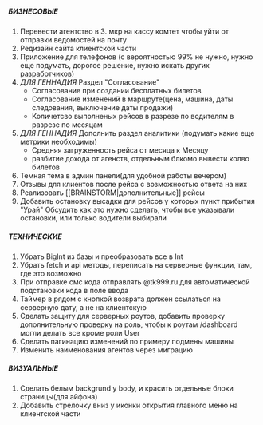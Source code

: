 ##### **БИЗНЕСОВЫЕ**
1. Перевести агентство в 3. мкр на кассу комтет чтобы уйти от отправки ведомостей на почту
2. Редизайн сайта клиентской части
3. Приложение для телефонов (с вероятностью 99% не нужно, нужно еще подумать, дорогое решение, нужно искать других разработчиков)
4. *ДЛЯ ГЕННАДИЯ* Раздел "Согласование"
   - Согласование при создании бесплатных билетов
   - Согласование изменений в маршруте(цена, машина, даты следования, выключение даты продажи)
   - Количетсво выполненых рейсов в разрезе по водителям в разрезе по месяцам
1. *ДЛЯ ГЕННАДИЯ* Дополнить раздел аналитики (подумать какие еще метрики необходимы)
   - Средняя загруженность рейса от месяца к Месяцу 
   - разбитие дохода от агенств, отдельным блкомо вывести колво билетов
2. Темная тема в админ панели(для удобной работы вечером)
3. Отзывы для клиентов после рейса с возможностью ответа на них
4. Реализовать [[BRAINSTORM|дополнительные]] рейсы
5. Добавить остановку высадки для рейсов у которых пункт прибытия "Урай" Обсудить как это нужно сделать, чтобы все указывали остановки, или только водители выбирали


##### **ТЕХНИЧЕСКИЕ**
1. Убрать BigInt из базы и преобразовать все в Int
2. Убрать fetch и api методы, переписать на серверные функции, там, где это возможно
3. При отправке смс кода отправлять @tk999.ru для автоматической подстановки кода в поле ввода
4. Таймер в рядом с кнопкой возврата должен ссылаться на серверную дату, а не на клиентскую
5. Сделать защиту для серверных роутов, добавить проверку дополнительную проверку на роль, чтобы к роутам /dashboard могли делать все кроме роли User
6. Сделать пагинацию изменений по примеру подмены машины
7. Изменить наименования агентов через миграцию

##### **ВИЗУАЛЬНЫЕ**
1. Сделать белым backgrund у body, и красить отдельные блоки страницы(для айфона)
2. Добавить стрелочку вниз у иконки открытия главного меню на клиентской части